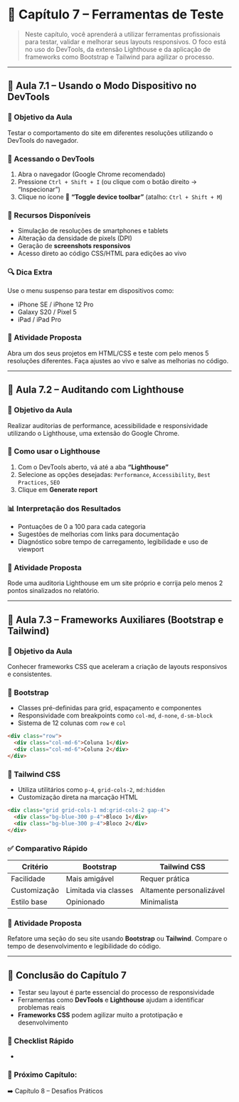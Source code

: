 # 📘 Capítulo 7 – Ferramentas de Teste

> Neste capítulo, você aprenderá a utilizar ferramentas profissionais para testar, validar e melhorar seus layouts responsivos. O foco está no uso do DevTools, da extensão Lighthouse e da aplicação de frameworks como Bootstrap e Tailwind para agilizar o processo.

---

## 📗 Aula 7.1 – Usando o Modo Dispositivo no DevTools

### 🎯 Objetivo da Aula

Testar o comportamento do site em diferentes resoluções utilizando o DevTools do navegador.

### 🧪 Acessando o DevTools

1. Abra o navegador (Google Chrome recomendado)
2. Pressione `Ctrl + Shift + I` (ou clique com o botão direito → “Inspecionar”)
3. Clique no ícone 📱 **“Toggle device toolbar”** (atalho: `Ctrl + Shift + M`)

### 📱 Recursos Disponíveis

- Simulação de resoluções de smartphones e tablets
- Alteração da densidade de pixels (DPI)
- Geração de **screenshots responsivos**
- Acesso direto ao código CSS/HTML para edições ao vivo

### 🔍 Dica Extra

Use o menu suspenso para testar em dispositivos como:

- iPhone SE / iPhone 12 Pro
- Galaxy S20 / Pixel 5
- iPad / iPad Pro

### 🧪 Atividade Proposta

Abra um dos seus projetos em HTML/CSS e teste com pelo menos 5 resoluções diferentes. Faça ajustes ao vivo e salve as melhorias no código.

---

## 📗 Aula 7.2 – Auditando com Lighthouse

### 🎯 Objetivo da Aula

Realizar auditorias de performance, acessibilidade e responsividade utilizando o Lighthouse, uma extensão do Google Chrome.

### 🚀 Como usar o Lighthouse

1. Com o DevTools aberto, vá até a aba **“Lighthouse”**
2. Selecione as opções desejadas: `Performance`, `Accessibility`, `Best Practices`, `SEO`
3. Clique em **Generate report**

### 📊 Interpretação dos Resultados

- Pontuações de 0 a 100 para cada categoria
- Sugestões de melhorias com links para documentação
- Diagnóstico sobre tempo de carregamento, legibilidade e uso de viewport

### 🧪 Atividade Proposta

Rode uma auditoria Lighthouse em um site próprio e corrija pelo menos 2 pontos sinalizados no relatório.

---

## 📗 Aula 7.3 – Frameworks Auxiliares (Bootstrap e Tailwind)

### 🎯 Objetivo da Aula

Conhecer frameworks CSS que aceleram a criação de layouts responsivos e consistentes.

### 🔧 Bootstrap

- Classes pré-definidas para grid, espaçamento e componentes
- Responsividade com breakpoints como `col-md`, `d-none`, `d-sm-block`
- Sistema de 12 colunas com `row` e `col`

```html
<div class="row">
  <div class="col-md-6">Coluna 1</div>
  <div class="col-md-6">Coluna 2</div>
</div>
```

### 🎨 Tailwind CSS

- Utiliza utilitários como `p-4`, `grid-cols-2`, `md:hidden`
- Customização direta na marcação HTML

```html
<div class="grid grid-cols-1 md:grid-cols-2 gap-4">
  <div class="bg-blue-300 p-4">Bloco 1</div>
  <div class="bg-blue-300 p-4">Bloco 2</div>
</div>
```

### ✅ Comparativo Rápido

| Critério     | Bootstrap            | Tailwind CSS             |
| ------------ | -------------------- | ------------------------ |
| Facilidade   | Mais amigável        | Requer prática           |
| Customização | Limitada via classes | Altamente personalizável |
| Estilo base  | Opinionado           | Minimalista              |

### 🧪 Atividade Proposta

Refatore uma seção do seu site usando **Bootstrap** ou **Tailwind**. Compare o tempo de desenvolvimento e legibilidade do código.

---

## 📌 Conclusão do Capítulo 7

- Testar seu layout é parte essencial do processo de responsividade
- Ferramentas como **DevTools** e **Lighthouse** ajudam a identificar problemas reais
- **Frameworks CSS** podem agilizar muito a prototipação e desenvolvimento

### 🧠 Checklist Rápido

-

### 📎 Próximo Capítulo:

➡️ Capítulo 8 – Desafios Práticos


